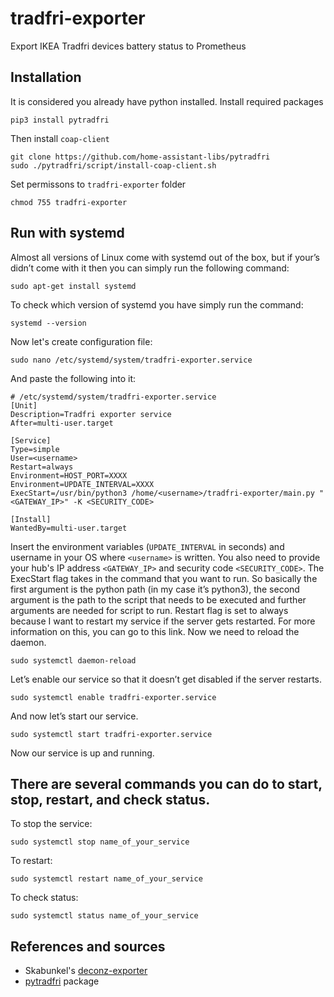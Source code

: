 # tradfri-exporter
Export IKEA Tradfri devices battery status to Prometheus

## Installation

It is considered you already have python installed. Install required packages

```
pip3 install pytradfri 
```
Then install `coap-client`
```
git clone https://github.com/home-assistant-libs/pytradfri 
sudo ./pytradfri/script/install-coap-client.sh
```
Set permissons to `tradfri-exporter` folder
```
chmod 755 tradfri-exporter
```
## Run with systemd

Almost all versions of Linux come with systemd out of the box, but if your’s didn’t come with it then you can simply run the following command:
```
sudo apt-get install systemd
```

To check which version of systemd you have simply run the command:
```
systemd --version
```

Now let's create configuration file:
```
sudo nano /etc/systemd/system/tradfri-exporter.service
```

And paste the following into it:
```
# /etc/systemd/system/tradfri-exporter.service
[Unit]
Description=Tradfri exporter service
After=multi-user.target

[Service]
Type=simple
User=<username>
Restart=always
Environment=HOST_PORT=XXXX
Environment=UPDATE_INTERVAL=XXXX
ExecStart=/usr/bin/python3 /home/<username>/tradfri-exporter/main.py "<GATEWAY_IP>" -K <SECURITY_CODE>

[Install]
WantedBy=multi-user.target
```

Insert the environment variables (`UPDATE_INTERVAL` in seconds) and username in your OS where `<username>` is written. You also need to provide your hub's IP address `<GATEWAY_IP>` and security code `<SECURITY_CODE>`. The ExecStart flag takes in the command that you want to run. So basically the first argument is the python path (in my case it’s python3), the second argument is the path to the script that needs to be executed and further arguments are needed for script to run. Restart flag is set to always because I want to restart my service if the server gets restarted. For more information on this, you can go to this link. Now we need to reload the daemon.
```
sudo systemctl daemon-reload
```

Let’s enable our service so that it doesn’t get disabled if the server restarts.
```
sudo systemctl enable tradfri-exporter.service
```

And now let’s start our service.
```
sudo systemctl start tradfri-exporter.service
```

Now our service is up and running.

## There are several commands you can do to start, stop, restart, and check status.
To stop the service:
```
sudo systemctl stop name_of_your_service
```
To restart:
```
sudo systemctl restart name_of_your_service
```

To check status:
```
sudo systemctl status name_of_your_service
```

## References and sources
* Skabunkel's [deconz-exporter](https://github.com/Skabunkel/deconz-exporter)
* [pytradfri](https://github.com/home-assistant-libs/pytradfri) package

